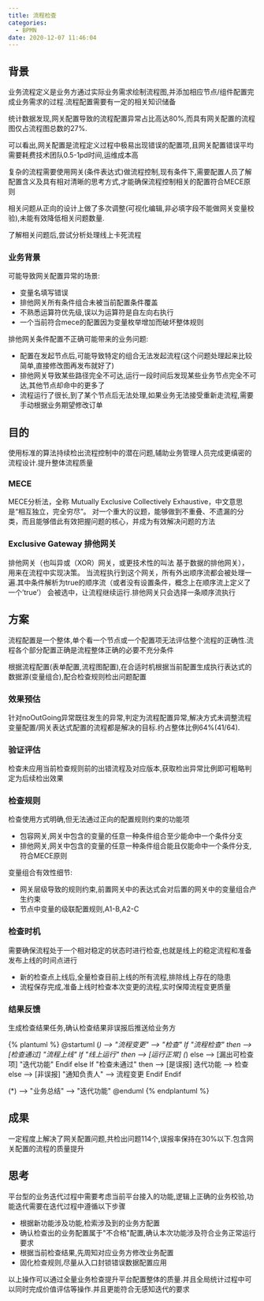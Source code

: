 ```yaml
---
title: 流程检查
categories:
  - BPMN
date: 2020-12-07 11:46:04
---
```


## 背景

业务流程定义是业务方通过实际业务需求绘制流程图,并添加相应节点/组件配置完成业务需求的过程.流程配置需要有一定的相关知识储备

统计数据发现,网关配置导致的流程配置异常占比高达80%,而具有网关配置的流程图仅占流程图总数的27%.

可以看出,网关配置是流程定义过程中极易出现错误的配置项,且网关配置错误平均需要耗费技术团队0.5-1pd时间,运维成本高

复杂的流程需要使用网关(条件表达式)做流程控制,现有条件下,需要配置人员了解配置含义及具有相对清晰的思考方式,才能确保流程控制相关的配置符合MECE原则

相关问题从正向的设计上做了多次调整(可视化编辑,非必填字段不能做网关变量校验),未能有效降低相关问题数量.

了解相关问题后,尝试分析处理线上卡死流程

### 业务背景

可能导致网关配置异常的场景:

- 变量名填写错误
- 排他网关所有条件组合未被当前配置条件覆盖
- 不熟悉运算符优先级,误以为运算符是自左向右执行
- 一个当前符合mece的配置因为变量枚举增加而破坏整体规则

排他网关条件配置不正确可能带来的业务问题:

- 配置在发起节点后,可能导致特定的组合无法发起流程(这个问题处理起来比较简单,直接修改图再发布就好了)
- 排他网关导致某些路径完全不可达,运行一段时间后发现某些业务节点完全不可达,其他节点却命中的更多了
- 流程运行了很长,到了某个节点后无法处理,如果业务无法接受重新走流程,需要手动根据业务期望修改订单

## 目的

使用标准的算法持续检出流程控制中的潜在问题,辅助业务管理人员完成更缜密的流程设计.提升整体流程质量

### MECE

MECE分析法，全称 Mutually Exclusive Collectively Exhaustive，中文意思是“相互独立，完全穷尽”。 对一个重大的议题，能够做到不重叠、不遗漏的分类，而且能够借此有效把握问题的核心，并成为有效解决问题的方法

### Exclusive Gateway 排他网关

排他网关（也叫异或（XOR）网关，或更技术性的叫法 基于数据的排他网关）， 用来在流程中实现决策。 当流程执行到这个网关，所有外出顺序流都会被处理一遍.其中条件解析为true的顺序流（或者没有设置条件，概念上在顺序流上定义了一个’true’） 会被选中，让流程继续运行.排他网关只会选择一条顺序流执行

<!--more-->

## 方案

流程配置是一个整体,单个看一个节点或一个配置项无法评估整个流程的正确性.流程各个部分配置正确是流程整体正确的必要不充分条件

根据流程配置(表单配置,流程图配置),在合适时机根据当前配置生成执行表达式的数据源(变量组合),配合检查规则检出问题配置

### 效果预估

针对noOutGoing异常既往发生的异常,判定为流程配置异常,解决方式未调整流程变量配置/网关表达式配置的流程都是解决的目标.约占整体比例64%(41/64).

### 验证评估

检查未应用当前检查规则前的出错流程及对应版本,获取检出异常比例即可粗略判定为后续检出效果

### 检查规则

检查使用方式明确,但无法通过正向的配置规则约束的功能项

- 包容网关,网关中包含的变量的任意一种条件组合至少能命中一个条件分支
- 排他网关,网关中包含的变量的任意一种条件组合能且仅能命中一个条件分支,符合MECE原则

变量组合有效性细节:

- 网关层级导致的规则约束,前置网关中的表达式会对后置的网关中的变量组合产生约束
- 节点中变量的级联配置规则,A1-B,A2-C

### 检查时机

需要确保流程处于一个相对稳定的状态时进行检查,也就是线上的稳定流程和准备发布上线的时间点进行

- 新的检查点上线后,全量检查目前上线的所有流程,排除线上存在的隐患
- 流程保存完成,准备上线时检查本次变更的流程,实时保障流程变更质量

### 结果反馈

生成检查结果任务,确认检查结果非误报后推送给业务方

{% plantuml %}
@startuml
(*)  --> "流程变更"
--> "检查"
If "流程检查" then
--> [检查通过] "流程上线"
If "线上运行" then
--> [运行正常] (*)
else
--> [漏出可检查项] "迭代功能"
Endif
else
If "检查未通过" then
--> [是误报] 迭代功能
--> 检查
else
--> [非误报] "通知负责人"
--> 流程变更
Endif
Endif

(*) --> "业务总结"
--> "迭代功能"
@enduml
{% endplantuml %}

## 成果

一定程度上解决了网关配置问题,共检出问题114个,误报率保持在30%以下.包含网关配置的流程的质量提升

## 思考

平台型的业务迭代过程中需要考虑当前平台接入的功能,逻辑上正确的业务校验,功能迭代需要在迭代过程中遵循以下步骤

- 根据新功能涉及功能,检索涉及到的业务方配置
- 确认检查出的业务配置属于"不合格"配置,确认本次功能涉及符合业务正常运行要求
- 根据当前检查结果,先周知对应业务方修改业务配置
- 固化检查规则,尽量从入口封锁错误数据配置应用

以上操作可以通过全量业务检查提升平台配置整体的质量.并且全局统计过程中可以同时完成价值评估等操作.并且更能符合无感知迭代的要求
